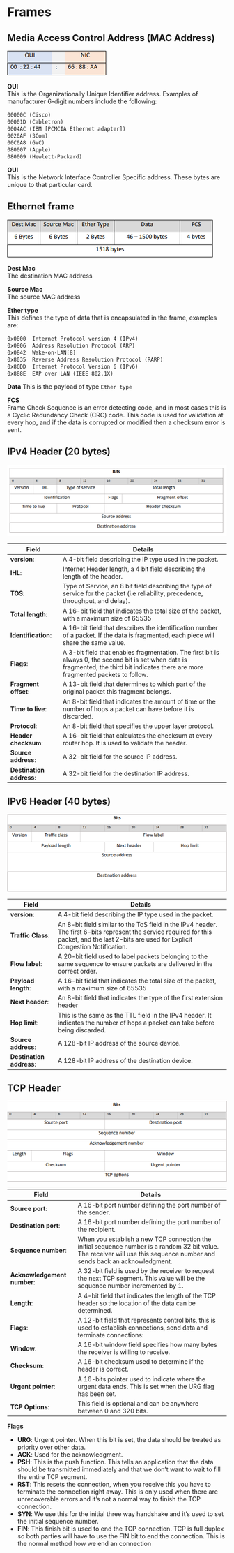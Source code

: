 # Frames

## Media Access Control Address (MAC Address)
![MAC Address](images/mac.png)

**OUI**   
This is the Organizationally Unique Identifier address. Examples of manufacturer 6-digit numbers include the following:   
   
    00000C (Cisco)   
    00001D (Cabletron)   
    0004AC (IBM [PCMCIA Ethernet adapter])   
    0020AF (3Com)   
    00C0A8 (GVC)   
    080007 (Apple)   
    080009 (Hewlett-Packard)   

**OUI**   
This is the Network Interface Controller Specific address. These bytes are unique to that particular card.


## Ethernet frame
![Ethernet](images/ether.png)

**Dest Mac**   
The destination MAC address   

**Source Mac**  
The source MAC address   

**Ether type**   
This defines the type of data that is encapsulated in the frame, examples are:   

    0x0800 	Internet Protocol version 4 (IPv4)
    0x0806 	Address Resolution Protocol (ARP)
    0x0842 	Wake-on-LAN[8]
    0x8035 	Reverse Address Resolution Protocol (RARP)
    0x86DD 	Internet Protocol Version 6 (IPv6) 
    0x888E 	EAP over LAN (IEEE 802.1X)

**Data**
This is the payload of type `Ether type`

**FCS**   
Frame Check Sequence is an error detecting code, and in most cases this is a Cyclic Redundancy Check (CRC) code. This code is used for validation at every hop, and if the data is corrupted or modified then a checksum error is sent.


## IPv4 Header (20 bytes)
![IPv4-header](images/ip-v4.png)


| Field      | Details  |
|------------|----------|
|**version**:| A 4-bit field describing the IP type used in the packet.| 
|**IHL**:| Internet Header length, a 4 bit field describing the length of the header. |
|**TOS**:| Type of Service, an 8 bit field  describing the type of service for the packet (i.e reliability, precedence, throughput, and delay).|
|**Total length**:| A 16-bit field that indicates the total size of the packet, with a maximum size of 65535 |
|**Identification**:| A 16-bit field that describes the identification number of a packet. If the data is fragmented, each piece will share the same value. |
|**Flags**:| A 3-bit field that enables fragmentation. The first bit is always 0, the second bit is set when data is fragmented, the third bit indicates there are more fragmented packets to follow.|
|**Fragment offset**:| A 13-bit field that determines to which part of the original packet this fragment belongs.|
|**Time to live**:| An 8-bit field that indicates the amount of time or the number of hops a packet can have before it is discarded.|
|**Protocol**:| An 8-bit field that specifies the upper layer protocol.|
|**Header checksum**:| A 16-bit field that calculates the checksum at every router hop. It is used to validate the header.|
|**Source address**:| A 32-bit field for the source IP address. |
|**Destination address**:| A 32-bit field for the destination IP address.|


## IPv6 Header (40 bytes)
![IPV6-header](images/ip-v6.png)


| Field                  | Details  |
|------------------------|----------|
|**version**:            | A 4-bit field describing the IP type used in the packet.| 
|**Traffic Class**:      | An 8-bit field similar to the ToS field in the IPv4 header. The first 6-bits represent the service required for this packet, and the last 2-bits are used for Explicit Congestion Notification.|
|**Flow label**:         | A 20-bit field used to label packets belonging to the same sequence to ensure packets are delivered in the correct order. |
|**Payload length**:     | A 16-bit field that indicates the total size of the packet, with a maximum size of 65535 |
|**Next header**:        | An 8-bit field that indicates the type of the first extension header |
|**Hop limit**:          | This is the same as the TTL field in the IPv4 header. It indicates the number of hops a packet can take before being discarded.|
|**Source address**:     | A 128-bit IP address of the source device.|
|**Destination address**:| A 128-bit IP address of the destination device. |

## TCP Header
![TCP-Header](images/tcp.png)

| Field                     | Details  |
|---------------------------|----------|
|**Source port**:           | A 16-bit port number defining the port number of the sender.  |
|**Destination port**:      | A 16-bit port number defining the port number of the recipient. |
|**Sequence number**:       | When you establish a new TCP connection the initial sequence number is a random 32 bit value. The receiver will use this sequence number and sends back an acknowledgment.|
|**Acknowledgement number**:| A 32-bit field is used by the receiver to request the next TCP segment. This value will be the sequence number incremented by 1.|
|**Length**:                | A 4-bit field that indicates the length of the TCP header so the location of the data can be determined. |
|**Flags**:                 | A 12-bit field that represents control bits, this is used to establish connections, send data and terminate connections:         |
|**Window**:                | A 16-bit window field specifies how many bytes the receiver is willing to receive.    |
|**Checksum**:              | A 16-bit checksum used to determine if the header is correct.  |
|**Urgent pointer**:        | A 16-bits pointer used to indicate where the urgent data ends. This is set when the URG flag has been set.  |
|**TCP Options**:           | This field is optional and can be anywhere between 0 and 320 bits. |

**Flags**   

- **URG**: Urgent pointer. When this bit is set, the data should be treated as priority over other data.
- **ACK**: Used for the acknowledgment.
- **PSH**: This is the push function. This tells an application that the data should be transmitted immediately and that we don’t want to wait to fill the entire TCP segment.
- **RST**: This resets the connection, when you receive this you have to terminate the connection right away. This is only used when there are unrecoverable errors and it’s not a normal way to finish the TCP connection.
- **SYN**: We use this for the initial three way handshake and it’s used to set the initial sequence number.
- **FIN**: This finish bit is used to end the TCP connection. TCP is full duplex so both parties will have to use the FIN bit to end the connection. This is the normal method how we end an connection
